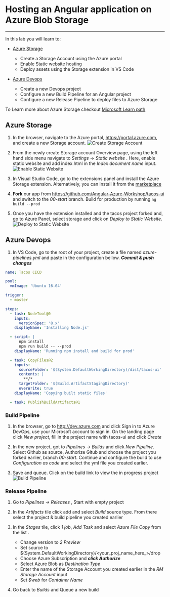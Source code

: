 # Hosting an Angular application on Azure Blob Storage

---

In this lab you will learn to:

* [Azure Storage](https://docs.microsoft.com/azure/storage/?WT.mc_id=workshop-github-js-team)
    * Create a Storage Account using the Azure portal
    * Enable Static website hosting 
    * Deploy assets using the Storage extension in VS Code

* [Azure Devops](https://docs.microsoft.com/azure/devops/user-guide/index/?WT.mc_id=workshop-github-js-team)
    * Create a new Devops project
    * Configure a new Build Pipeline for an Angular project
    * Configure a new Release Pipeline to deploy files to Azure Storage
    
To Learn more about Azure Storage checkout [Microsoft Learn path](https://docs.microsoft.com/en-us/learn/modules/store-app-data-with-azure-blob-storage/index/?WT.mc_id=workshop-github-js-team )
    
## Azure Storage

1. In the browser, navigate to the Azure portal, https://portal.azure.com, and create a new Storage account. 
![Create Storage Account](https://tacofancy.blob.core.windows.net/tutorial/CreateStorageAccount.gif)

1. From the newly create Storage account Overview page, using the left hand side menu navigate to *Settings* -> *Static website* . Here, enable static website and add index.html in the *Index document name* input. 
![Enable Static Website](https://tacofancy.blob.core.windows.net/tutorial/EnableStaticWebsite.png)

1. In Visual Studio Code, go to the extensions panel and install the Azure Storage extension. Alternatively, you can install it from the [marketplace](https://marketplace.visualstudio.com/items/?WT.mc_id=workshop-github-js-team&itemName=ms-azuretools.vscode-azurestorage)

1. **Fork** our app from https://github.com/Angular-Azure-Workshop/tacos-ui and switch to the *00-start* branch. Build for production by running `ng build --prod`

1. Once you have the extension installed and the tacos project forked and, go to Azure Panel, select storage and click on *Deploy to Static Website*. 
![Deploy to Static Website](https://tacofancy.blob.core.windows.net/tutorial/DeployStaticWebsite.gif)

## Azure Devops

1. In VS Code, go to the root of your project, create a file named *azure-pipelines.yml* and paste in the configuration bellow. ***Commit & push changes***
```yml
name: Tacos CICD

pool:
  vmImage: 'Ubuntu 16.04'

trigger:
  - master

steps:
  - task: NodeTool@0
    inputs:
      versionSpec: '8.x'
    displayName: 'Installing Node.js'

  - script: |
      npm install
      npm run build -- --prod
    displayName: 'Running npm install and build for prod'

  - task: CopyFiles@2
    inputs:
      sourceFolder: '$(System.DefaultWorkingDirectory)/dist/tacos-ui'
      contents: |
        **/*
      targetFolder: '$(Build.ArtifactStagingDirectory)'
      overWrite: true
    displayName: 'Copying built static files'

  - task: PublishBuildArtifacts@1
```
### Build Pipeline

1. In the browser, go to http://dev.azure.com and click Sign in to Azure DevOps, use your Microsoft account to sign in. On the landing page click *New project*, fill in the project name with tacos-ui and click *Create*

1. In the new project, got to *Pipelines* -> *Builds* and click *New Pipeline*. Select Github as source, Authorize Gitub and choose the project you forked earlier, branch *00-start*. Continue and configure the build to use *Configuration as code* and select the yml file you created earlier. 

1. Save and queue. Click on the build link to view the in progress project
![Build Pipeline](https://tacofancy.blob.core.windows.net/tutorial/Build_Pipeline.png)

### Release Pipeline

1. Go to *Pipelines* -> *Releases* , Start with empty project 

1. In the *Artifacts* tile click add and select *Build* source type. From there select the project & build pipeline you created earlier 

1. In the *Stages* tile, click *1 job*, *Add Task* and select *Azure File Copy* from the list . 
    * Change version to *2 Preview* 
    * Set source to $(System.DefaultWorkingDirectory)/<your_proj_name_here_>/drop
    * Choose Azure Subscription and ***click Authorize***
    * Select Azure Blob as *Destination Type*
    * Enter the name of the Storage Account you created earlier in the *RM Storage Account* input
    * Set *$web* for *Container Name*

1. Go back to *Builds* and Queue a new build
